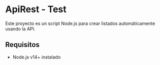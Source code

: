 # ApiRest - Test

Este proyecto es un script Node.js para crear listados automáticamente usando la API.

## Requisitos

- Node.js v14+ instalado
